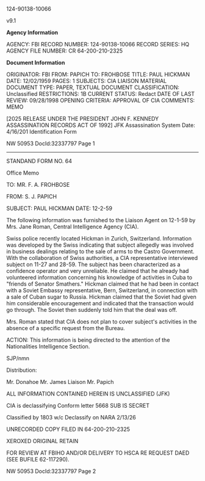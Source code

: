 124-90138-10066

v9.1

**Agency Information**

AGENCY: FBI
RECORD NUMBER: 124-90138-10066
RECORD SERIES: HQ
AGENCY FILE NUMBER: CR 64-200-210-2325

**Document Information**

ORIGINATOR: FBI
FROM: PAPICH
TO: FROHBOSE
TITLE: PAUL HICKMAN
DATE: 12/02/1959
PAGES: 1
SUBJECTS: CIA LIAISON MATERIAL
DOCUMENT TYPE: PAPER, TEXTUAL DOCUMENT
CLASSIFICATION: Unclassified
RESTRICTIONS: 1B
CURRENT STATUS: Redact
DATE OF LAST REVIEW: 09/28/1998
OPENING CRITERIA: APPROVAL OF CIA
COMMENTS: MEMO

[2025 RELEASE UNDER THE PRESIDENT JOHN F. KENNEDY ASSASSINATION RECORDS ACT OF 1992]
JFK Assassination System Date: 4/16/201
Identification Form

NW 50953 DocId:32337797 Page 1

---

STANDAND FORM NO. 64

Office Memo

TO: MR. F. A. FROHBOSE

FROM: S. J. PAPICH

SUBJECT: PAUL HICKMAN
DATE: 12-2-59

The following information was furnished to the Liaison Agent on 12-1-59 by Mrs. Jane Roman, Central Intelligence Agency (CIA).

Swiss police recently located Hickman in Zurich, Switzerland. Information was developed by the Swiss indicating that subject allegedly was involved in business dealings relating to the sale of arms to the Castro Government. With the collaboration of Swiss authorities, a CIA representative interviewed subject on 11-27 and 28-59. The subject has been characterized as a confidence operator and very unreliable. He claimed that he already had volunteered information concerning his knowledge of activities in Cuba to "friends of Senator Smathers." Hickman claimed that he had been in contact with a Soviet Embassy representative, Bern, Switzerland, in connection with a sale of Cuban sugar to Russia. Hickman claimed that the Soviet had given him considerable encouragement and indicated that the transaction would go through. The Soviet then suddenly told him that the deal was off.

Mrs. Roman stated that CIA does not plan to cover subject's activities in the absence of a specific request from the Bureau.

ACTION: This information is being directed to the attention of the Nationalities Intelligence Section.

SJP/nmn

Distribution:

Mr. Donahoe
Mr. James
Liaison
Mr. Papich

ALL INFORMATION CONTAINED HEREIN IS UNCLASSIFIED (JFK)

CIA is declassifying Conform letter 5668 SUB IS SECRET

Classified by 1803 w/c
Declassify on NARA 2/13/26

UNRECORDED COPY FILED IN 64-200-210-2325

XEROXED ORIGINAL RETAIN

FOR REVIEW AT FBIHO AND/OR DELIVERY TO HSCA RE REQUEST DAED (SEE BUFILE 62-117290).

NW 50953 DocId:32337797 Page 2
